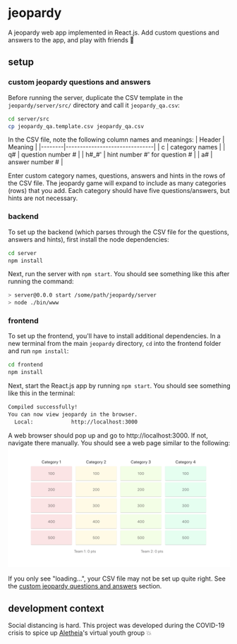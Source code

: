 # jeopardy
A jeopardy web app implemented in React.js. Add custom questions and answers to the app, and play with friends :tada:

## setup
### custom jeopardy questions and answers
Before running the server, duplicate the CSV template in the `jeopardy/server/src/` directory and call it `jeopardy_qa.csv`:
```bash
cd server/src
cp jeopardy_qa.template.csv jeopardy_qa.csv
```
In the CSV file, note the following column names and meanings:
| Header | Meaning                       |
|--------|-------------------------------|
| c      | category names                |
| q#     | question number #             |
| h#_#'  | hint number #' for question # |
| a#     | answer number #               |

Enter custom category names, questions, answers and hints in the rows of the CSV file. The jeopardy game will expand to include as many categories (rows) that you add. Each category should have five questions/answers, but hints are not necessary.

### backend
To set up the backend (which parses through the CSV file for the questions, answers and hints), first install the node dependencies:
```bash
cd server
npm install
```
Next, run the server with `npm start`. You should see something like this after running the command:
```bash
> server@0.0.0 start /some/path/jeopardy/server
> node ./bin/www
```

### frontend
To set up the frontend, you'll have to install additional dependencies. In a new terminal from the main `jeopardy` directory, `cd` into the frontend folder and run `npm install`:
```bash
cd frontend
npm install
```
Next, start the React.js app by running `npm start`. You should see something like this in the terminal:
```bash
Compiled successfully!
You can now view jeopardy in the browser.
  Local:            http://localhost:3000
```
A web browser should pop up and go to http://localhost:3000. If not, navigate there manually. You should see a web page similar to the following:
![jeopardy web app screenshot](https://github.com/jessvb/jeopardy/blob/master/jeopardy_example_screenshot.png)

If you only see "loading...", your CSV file may not be set up quite right. See the [custom jeopardy questions and answers](#custom-jeopardy-questions-and-answers) section.

## development context
Social distancing is hard. This project was developed during the COVID-19 crisis to spice up [Aletheia](https://www.aletheia.org/)'s virtual youth group :collision:
